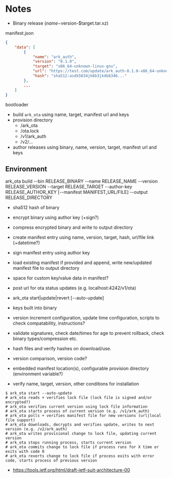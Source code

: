 # Notes

-   Binary release ($name-$version-$target.tar.xz)

manifest.json

```json
{
    "data": [
        {
            "name": "ark_auth",
            "version": "0.1.0",
            "target": "x86_64-unknown-linux-gnu",
            "url": "https://test.com/update/ark_auth-0.1.0-x86_64-unknown-linux-gnu.tar.xz",
            "hash": "sha512:asdk5634jk6b3jk4b6346..."
        },
        ...
    ]
}
```

bootloader

- build `ark_ota` using name, target, manifest url and keys
- provision directory
    - /ark_ota
    - /ota.lock
    - /v1/ark_auth
    - /v2/...
- author releases using binary, name, version, target, manifest url and keys

## Environment

ark_ota build
    --bin RELEASE_BINARY
    --name RELEASE_NAME
    --version RELEASE_VERSION
    --target RELEASE_TARGET
    --author-key RELEASE_AUTHOR_KEY
    [--manifest MANIFEST_URL/FILE]
    --output RELEASE_DIRECTORY

- sha512 hash of binary
- encrypt binary using author key (+sign?)
- compress encrypted binary and write to output directory
- create manifest entry using name, version, target, hash, url/file link (+datetime?)
- sign manifest entry using author key
- load existing manifest if provided and append, write new/updated manifest file to output directory
- space for custom key/value data in manifest?

- post url for ota status updates (e.g. localhost:4242/v1/ota)
- ark_ota start|update|revert [--auto-update]
- keys built into binary
- version increment configuration, update time configuration, scripts to check compatability, instructions?
- validate signatures, check date/times for age to prevent rollback, check binary types/compression etc.
- hash files and verify hashes on download/use.
- version comparison, version code?
- embedded manifest location(s), configurable provision directory (environment variable?)
- verify name, target, version, other conditions for installation

```shell
$ ark_ota start --auto-update
# ark_ota reads + verifies lock file (lock file is signed and/or encrypted?)
# ark_ota verifies current version using lock file information
# ark_ota starts process of current version (e.g. /v1/ark_auth)
# ark_ota polls + verifies manifest file for new versions (url|local file support)
# ark_ota downloads, decrypts and verifies update, writes to next version (e.g. /v2/ark_auth)
# ark_ota writes provisional change to lock file, updating current version
# ark_ota stops running process, starts current version
# ark_ota commits change to lock file if process runs for X time or exits with code 0
# ark_ota reverts change to lock file if process exits with error code, starts process of previous version
```

- <https://tools.ietf.org/html/draft-ietf-suit-architecture-00>

